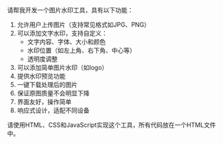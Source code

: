 请帮我开发一个图片水印工具，具有以下功能：
1. 允许用户上传图片（支持常见格式如JPG、PNG）
2. 可以添加文字水印，支持自定义：
   - 文字内容、字体、大小和颜色
   - 水印位置（如左上角、右下角、中心等）
   - 透明度调整
3. 可以添加简单图片水印（如logo）
4. 提供水印预览功能
5. 一键下载处理后的图片
6. 保证原图质量不会明显下降
7. 界面友好，操作简单
8. 响应式设计，适配不同设备

请使用HTML、CSS和JavaScript实现这个工具，所有代码放在一个HTML文件中。